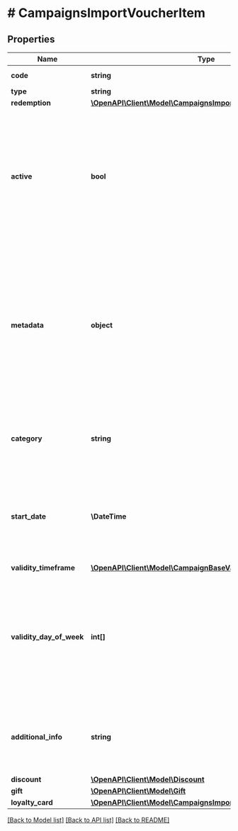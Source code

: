# # CampaignsImportVoucherItem

## Properties

Name | Type | Description | Notes
------------ | ------------- | ------------- | -------------
**code** | **string** | Unique custom voucher code. |
**type** | **string** | Type of voucher. | [optional]
**redemption** | [**\OpenAPI\Client\Model\CampaignsImportVoucherItemRedemption**](CampaignsImportVoucherItemRedemption.md) |  | [optional]
**active** | **bool** | A flag to toggle the voucher on or off. You can disable a voucher even though it&#39;s within the active period defined by the &#x60;start_date&#x60; and &#x60;expiration_date&#x60;.    - &#x60;true&#x60; indicates an *active* voucher - &#x60;false&#x60; indicates an *inactive* voucher | [optional]
**metadata** | **object** | The metadata object stores all custom attributes assigned to the voucher. A set of key/value pairs that you can attach to a voucher object. It can be useful for storing additional information about the voucher in a structured format. | [optional]
**category** | **string** | The category assigned to the campaign. Either pass this parameter OR the &#x60;category_id&#x60;. | [optional]
**start_date** | **\DateTime** | Activation timestamp defines when the campaign starts to be active in ISO 8601 format. Campaign is *inactive before* this date. | [optional]
**validity_timeframe** | [**\OpenAPI\Client\Model\CampaignBaseValidityTimeframe**](CampaignBaseValidityTimeframe.md) |  | [optional]
**validity_day_of_week** | **int[]** | Integer array corresponding to the particular days of the week in which the campaign is valid.  - &#x60;0&#x60;  Sunday   - &#x60;1&#x60;  Monday   - &#x60;2&#x60;  Tuesday   - &#x60;3&#x60;  Wednesday   - &#x60;4&#x60;  Thursday   - &#x60;5&#x60;  Friday   - &#x60;6&#x60;  Saturday | [optional]
**additional_info** | **string** | An optional field to keep any extra textual information about the code such as a code description and details. | [optional]
**discount** | [**\OpenAPI\Client\Model\Discount**](Discount.md) |  | [optional]
**gift** | [**\OpenAPI\Client\Model\Gift**](Gift.md) |  | [optional]
**loyalty_card** | [**\OpenAPI\Client\Model\CampaignsImportVoucherLoyaltyCard**](CampaignsImportVoucherLoyaltyCard.md) |  | [optional]

[[Back to Model list]](../../README.md#models) [[Back to API list]](../../README.md#endpoints) [[Back to README]](../../README.md)
